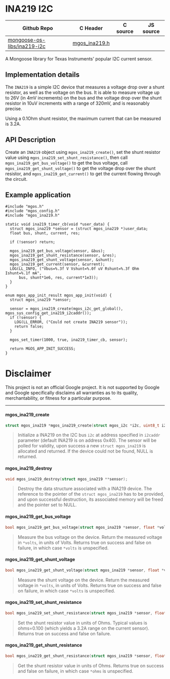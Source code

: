 # INA219 I2C
| Github Repo | C Header | C source  | JS source |
| ----------- | -------- | --------  | ----------------- |
| [mongoose-os-libs/ina219-i2c](https://github.com/mongoose-os-libs/ina219-i2c) | [mgos_ina219.h](https://github.com/mongoose-os-libs/ina219-i2c/tree/master/include/mgos_ina219.h) | &nbsp;  | &nbsp;         |



A Mongoose library for Texas Instruments' popular I2C current sensor.

## Implementation details

The `INA219` is a simple I2C device that measures a voltage drop over a
shunt resistor, as well as the voltage on the bus. It is able to measure
voltage up to 26V (in 4mV increments) on the bus and the voltage drop over
the shunt resistor in 10uV increments with a range of 320mV, and is
reasonably precise.

Using a 0.1Ohm shunt resistor, the maximum current that can be measured
is 3.2A.

## API Description

Create an `INA219` object using `mgos_ina219_create()`, set the shunt
resistor value using `mgos_ina219_set_shunt_resistance()`, then call
`mgos_ina219_get_bus_voltage()` to get the bus voltage, call 
`mgos_ina219_get_shunt_voltage()` to get the voltage drop over
the shunt resistor, and `mgos_ina219_get_current()` to get the current
flowing through the circuit.

## Example application

```
#include "mgos.h"
#include "mgos_config.h"
#include "mgos_ina219.h"

static void ina219_timer_cb(void *user_data) {
  struct mgos_ina219 *sensor = (struct mgos_ina219 *)user_data;
  float bus, shunt, current, res;

  if (!sensor) return;

  mgos_ina219_get_bus_voltage(sensor, &bus);
  mgos_ina219_get_shunt_resistance(sensor, &res);
  mgos_ina219_get_shunt_voltage(sensor, &shunt);
  mgos_ina219_get_current(sensor, &current);
  LOG(LL_INFO, ("Vbus=%.3f V Vshunt=%.0f uV Rshunt=%.3f Ohm Ishunt=%.1f mA",
      bus, shunt*1e6, res, current*1e3));
  }
}

enum mgos_app_init_result mgos_app_init(void) {
  struct mgos_ina219 *sensor;

  sensor = mgos_ina219_create(mgos_i2c_get_global(), mgos_sys_config_get_ina219_i2caddr());
  if (!sensor) {
    LOG(LL_ERROR, ("Could not create INA219 sensor"));
    return false;
  }

  mgos_set_timer(1000, true, ina219_timer_cb, sensor);

  return MGOS_APP_INIT_SUCCESS;
}
```

# Disclaimer

This project is not an official Google project. It is not supported by Google
and Google specifically disclaims all warranties as to its quality,
merchantability, or fitness for a particular purpose.


 ----- 
#### mgos_ina219_create

```c
struct mgos_ina219 *mgos_ina219_create(struct mgos_i2c *i2c, uint8_t i2caddr);
```
> 
> Initialize a INA219 on the I2C bus `i2c` at address specified in `i2caddr`
> parameter (default INA219 is on address 0x40). The sensor will be polled for
> validity, upon success a new `struct mgos_ina219` is allocated and
> returned. If the device could not be found, NULL is returned.
>  
#### mgos_ina219_destroy

```c
void mgos_ina219_destroy(struct mgos_ina219 **sensor);
```
> 
> Destroy the data structure associated with a INA219 device. The reference
> to the pointer of the `struct mgos_ina219` has to be provided, and upon
> successful destruction, its associated memory will be freed and the pointer
> set to NULL.
>  
#### mgos_ina219_get_bus_voltage

```c
bool mgos_ina219_get_bus_voltage(struct mgos_ina219 *sensor, float *volts);
```
>  Measure the bus voltage on the device. Return the measured voltage in `*volts`,
> in units of Volts.
> Returns true on success and false on failure, in which case `*volts` is unspecified.
>  
#### mgos_ina219_get_shunt_voltage

```c
bool mgos_ina219_get_shunt_voltage(struct mgos_ina219 *sensor, float *volts);
```
>  Measure the shunt voltage on the device. Return the measured voltage in `*volts`,
> in units of Volts.
> Returns true on success and false on failure, in which case `*volts` is unspecified.
>  
#### mgos_ina219_set_shunt_resistance

```c
bool mgos_ina219_set_shunt_resistance(struct mgos_ina219 *sensor, float ohms);
```
>  Set the shunt resistor value in units of Ohms.
> Typical values is ohms=0.100 (which yields a 3.2A range on the current sensor).
> Returns true on success and false on failure.
>  
#### mgos_ina219_get_shunt_resistance

```c
bool mgos_ina219_get_shunt_resistance(struct mgos_ina219 *sensor, float *ohms);
```
>  Get the shunt resistor value in units of Ohms.
> Returns true on success and false on failure, in which case `*ohms` is unspecified.
>  
